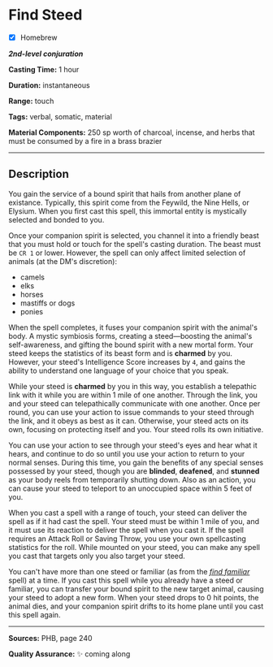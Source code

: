# Find Steed

- [x] Homebrew

***2nd-level conjuration***

**Casting Time:** 1 hour

**Duration:** instantaneous

**Range:** touch

**Tags:** verbal, somatic, material

**Material Components:** 250 sp worth of charcoal, incense, and herbs that must be consumed by a fire in a brass brazier

---

## Description
You gain the service of a bound spirit that hails from another plane of existance.
Typically, this spirit come from the Feywild, the Nine Hells, or Elysium.
When you first cast this spell, this immortal entity is mystically selected and bonded to you.

Once your companion spirit is selected, you channel it into a friendly beast that you must hold or touch for the spell's casting duration.
The beast must be `CR 1` or lower.
However, the spell can only affect limited selection of animals (at the DM's discretion):
- camels
- elks
- horses
- mastiffs or dogs
- ponies

When the spell completes, it fuses your companion spirit with the animal's body.
A mystic symbiosis forms, creating a steed&mdash;boosting the animal's self-awareness, and gifting the bound spirit with a new mortal form.
Your steed keeps the statistics of its beast form and is **charmed** by you.
However, your steed's Intelligence Score increases by `4`, and gains the ability to understand one language of your choice that you speak.

While your steed is **charmed** by you in this way, you establish a telepathic link with it while you are within 1 mile of one another.
Through the link, you and your steed can telepathically communicate with one another.
Once per round, you can use your action to issue commands to your steed through the link, and it obeys as best as it can.
Otherwise, your steed acts on its own, focusing on protecting itself and you.
Your steed rolls its own initiative.

You can use your action to see through your steed's eyes and hear what it hears, and continue to do so until you use your action to return to your normal senses.
During this time, you gain the benefits of any special senses possessed by your steed, though you are **blinded**, **deafened**, and **stunned** as your body reels from temporarily shutting down.
Also as an action, you can cause your steed to teleport to an unoccupied space within 5 feet of you.

When you cast a spell with a range of touch, your steed can deliver the spell as if it had cast the spell.
Your steed must be within 1 mile of you, and it must use its reaction to deliver the spell when you cast it.
If the spell requires an Attack Roll or Saving Throw, you use your own spellcasting statistics for the roll.
While mounted on your steed, you can make any spell you cast that targets only you also target your steed.

You can't have more than one steed or familiar (as from the [*find familiar*](../level-1/find-familiar.md) spell) at a time.
If you cast this spell while you already have a steed or familiar, you can transfer your bound spirit to the new target animal, causing your steed to adopt a new form.
When your steed drops to 0 hit points, the animal dies, and your companion spirit drifts to its home plane until you cast this spell again.

---

**Sources:** PHB, page 240

**Quality Assurance:** :sparkles: coming along
